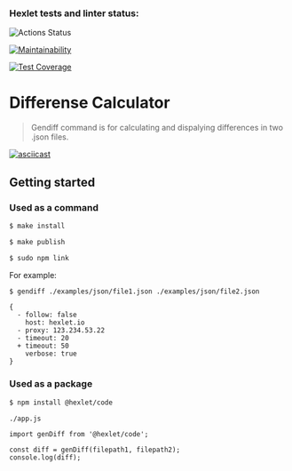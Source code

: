 ### Hexlet tests and linter status:
![Actions Status](/workflows/hexlet-check/badge.svg)

[![Maintainability](https://api.codeclimate.com/v1/badges/791ad1d4d9bd27f68d5c/maintainability)](https://codeclimate.com/github/antonsmolko/frontend-project-lvl2/maintainability)

[![Test Coverage](https://api.codeclimate.com/v1/badges/791ad1d4d9bd27f68d5c/test_coverage)](https://codeclimate.com/github/antonsmolko/frontend-project-lvl2/test_coverage)

# Differense Calculator

> Gendiff command is for calculating and dispalying differences in two .json files.

[![asciicast](https://asciinema.org/a/9IiOi9mZ5cn7gsYvb7uOVKXJ6.svg)](https://asciinema.org/a/9IiOi9mZ5cn7gsYvb7uOVKXJ6)

## Getting started

### Used as a command

```sh
$ make install

$ make publish

$ sudo npm link
```

For example:

```sh
$ gendiff ./examples/json/file1.json ./examples/json/file2.json
```

```
{
  - follow: false
    host: hexlet.io
  - proxy: 123.234.53.22
  - timeout: 20
  + timeout: 50
    verbose: true
}
```
### Used as a package

```sh
$ npm install @hexlet/code
```

```
./app.js

import genDiff from '@hexlet/code';

const diff = genDiff(filepath1, filepath2);
console.log(diff);